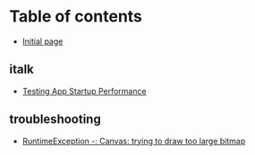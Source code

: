 # Table of contents

* [Initial page](README.md)

## italk

* [Testing App Startup Performance](talk/start-time.md)

## troubleshooting

* [RuntimeException -: Canvas: trying to draw too large bitmap](troubleshooting/RuntimeException-large-bitmap.md)
